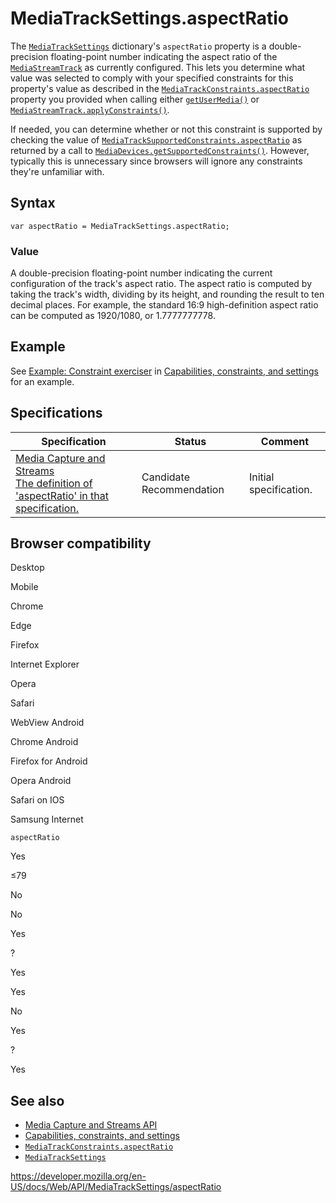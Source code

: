 # MediaTrackSettings.aspectRatio

The [`MediaTrackSettings`](../mediatracksettings) dictionary's `aspectRatio` property is a double-precision floating-point number indicating the aspect ratio of the [`MediaStreamTrack`](../mediastreamtrack) as currently configured. This lets you determine what value was selected to comply with your specified constraints for this property's value as described in the [`MediaTrackConstraints.aspectRatio`](../mediatrackconstraints/aspectratio) property you provided when calling either [`getUserMedia()`](../mediadevices/getusermedia) or [`MediaStreamTrack.applyConstraints()`](../mediastreamtrack/applyconstraints).

If needed, you can determine whether or not this constraint is supported by checking the value of [`MediaTrackSupportedConstraints.aspectRatio`](../mediatracksupportedconstraints/aspectratio) as returned by a call to [`MediaDevices.getSupportedConstraints()`](../mediadevices/getsupportedconstraints). However, typically this is unnecessary since browsers will ignore any constraints they're unfamiliar with.

## Syntax

    var aspectRatio = MediaTrackSettings.aspectRatio;

### Value

A double-precision floating-point number indicating the current configuration of the track's aspect ratio. The aspect ratio is computed by taking the track's width, dividing by its height, and rounding the result to ten decimal places. For example, the standard 16:9 high-definition aspect ratio can be computed as 1920/1080, or 1.7777777778.

## Example

See [Example: Constraint exerciser](#) in [Capabilities, constraints, and settings](../media_streams_api/constraints) for an example.

## Specifications

<table><thead><tr class="header"><th>Specification</th><th>Status</th><th>Comment</th></tr></thead><tbody><tr class="odd"><td><a href="https://w3c.github.io/mediacapture-main/#dom-mediatracksettings-aspectratio">Media Capture and Streams<br />
<span class="small">The definition of 'aspectRatio' in that specification.</span></a></td><td><span class="spec-cr">Candidate Recommendation</span></td><td>Initial specification.</td></tr></tbody></table>

## Browser compatibility

Desktop

Mobile

Chrome

Edge

Firefox

Internet Explorer

Opera

Safari

WebView Android

Chrome Android

Firefox for Android

Opera Android

Safari on IOS

Samsung Internet

`aspectRatio`

Yes

≤79

No

No

Yes

?

Yes

Yes

No

Yes

?

Yes

## See also

- [Media Capture and Streams API](../media_streams_api)
- [Capabilities, constraints, and settings](../media_streams_api/constraints)
- [`MediaTrackConstraints.aspectRatio`](../mediatrackconstraints/aspectratio)
- [`MediaTrackSettings`](../mediatracksettings)

<a href="https://developer.mozilla.org/en-US/docs/Web/API/MediaTrackSettings/aspectRatio" class="_attribution-link">https://developer.mozilla.org/en-US/docs/Web/API/MediaTrackSettings/aspectRatio</a>
